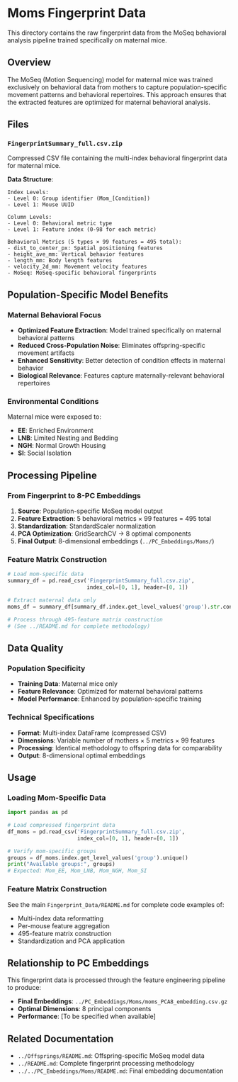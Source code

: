 # Moms Fingerprint Data

This directory contains the raw fingerprint data from the MoSeq behavioral analysis pipeline trained specifically on maternal mice.

## Overview

The MoSeq (Motion Sequencing) model for maternal mice was trained exclusively on behavioral data from mothers to capture population-specific movement patterns and behavioral repertoires. This approach ensures that the extracted features are optimized for maternal behavioral analysis.

## Files

### `FingerprintSummary_full.csv.zip`
Compressed CSV file containing the multi-index behavioral fingerprint data for maternal mice.

**Data Structure**:
```
Index Levels:
- Level 0: Group identifier (Mom_[Condition])
- Level 1: Mouse UUID

Column Levels:  
- Level 0: Behavioral metric type
- Level 1: Feature index (0-98 for each metric)

Behavioral Metrics (5 types × 99 features = 495 total):
- dist_to_center_px: Spatial positioning features
- height_ave_mm: Vertical behavior features  
- length_mm: Body length features
- velocity_2d_mm: Movement velocity features
- MoSeq: MoSeq-specific behavioral fingerprints
```

## Population-Specific Model Benefits

### Maternal Behavioral Focus
- **Optimized Feature Extraction**: Model trained specifically on maternal behavioral patterns
- **Reduced Cross-Population Noise**: Eliminates offspring-specific movement artifacts
- **Enhanced Sensitivity**: Better detection of condition effects in maternal behavior
- **Biological Relevance**: Features capture maternally-relevant behavioral repertoires

### Environmental Conditions
Maternal mice were exposed to:
- **EE**: Enriched Environment
- **LNB**: Limited Nesting and Bedding
- **NGH**: Normal Growth Housing
- **SI**: Social Isolation

## Processing Pipeline

### From Fingerprint to 8-PC Embeddings

1. **Source**: Population-specific MoSeq model output
2. **Feature Extraction**: 5 behavioral metrics × 99 features = 495 total
3. **Standardization**: StandardScaler normalization
4. **PCA Optimization**: GridSearchCV → 8 optimal components
5. **Final Output**: 8-dimensional embeddings (`../PC_Embeddings/Moms/`)

### Feature Matrix Construction
```python
# Load mom-specific data
summary_df = pd.read_csv('FingerprintSummary_full.csv.zip', 
                         index_col=[0, 1], header=[0, 1])

# Extract maternal data only
moms_df = summary_df[summary_df.index.get_level_values('group').str.contains('Mom')]

# Process through 495-feature matrix construction
# (See ../README.md for complete methodology)
```

## Data Quality

### Population Specificity
- **Training Data**: Maternal mice only
- **Feature Relevance**: Optimized for maternal behavioral patterns
- **Model Performance**: Enhanced by population-specific training

### Technical Specifications
- **Format**: Multi-index DataFrame (compressed CSV)
- **Dimensions**: Variable number of mothers × 5 metrics × 99 features
- **Processing**: Identical methodology to offspring data for comparability
- **Output**: 8-dimensional optimal embeddings

## Usage

### Loading Mom-Specific Data
```python
import pandas as pd

# Load compressed fingerprint data
df_moms = pd.read_csv('FingerprintSummary_full.csv.zip', 
                      index_col=[0, 1], header=[0, 1])

# Verify mom-specific groups
groups = df_moms.index.get_level_values('group').unique()
print("Available groups:", groups)
# Expected: Mom_EE, Mom_LNB, Mom_NGH, Mom_SI
```

### Feature Matrix Construction
See the main `Fingerprint_Data/README.md` for complete code examples of:
- Multi-index data reformatting
- Per-mouse feature aggregation  
- 495-feature matrix construction
- Standardization and PCA application

## Relationship to PC Embeddings

This fingerprint data is processed through the feature engineering pipeline to produce:
- **Final Embeddings**: `../PC_Embeddings/Moms/moms_PCA8_embedding.csv.gz`
- **Optimal Dimensions**: 8 principal components
- **Performance**: [To be specified when available]

## Related Documentation

- `../Offsprings/README.md`: Offspring-specific MoSeq model data
- `../README.md`: Complete fingerprint processing methodology
- `../../PC_Embeddings/Moms/README.md`: Final embedding documentation
